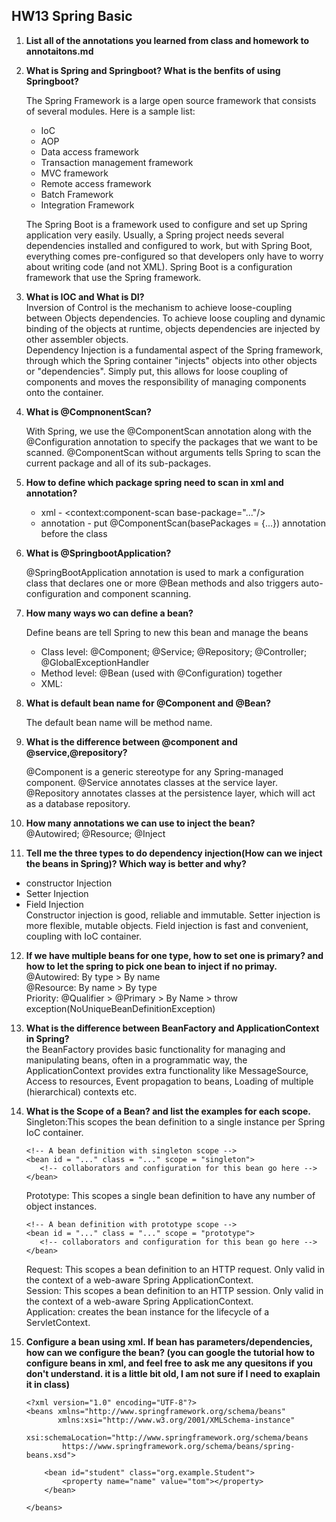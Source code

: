 ## HW13 Spring Basic

1. **List all of the annotations you learned from class and homework to annotaitons.md**


2. **What is Spring and Springboot? What is the benfits of using Springboot?**

   The Spring Framework is a large open source framework that consists of several modules.
Here is a sample list: 
   - IoC
   - AOP
   - Data access framework
   - Transaction management framework
   - MVC framework
   - Remote access framework
   - Batch Framework
   - Integration Framework  
   
   The Spring Boot is a framework used to configure and set up Spring application very easily.
Usually, a Spring project needs several dependencies installed and configured to work, but with Spring Boot,
everything comes pre-configured so that developers only have to worry about writing code (and not XML).
Spring Boot is a configuration framework that use the Spring framework.  


3. **What is IOC and What is DI?**  
Inversion of Control is the mechanism to achieve loose-coupling between Objects dependencies.
To achieve loose coupling and dynamic binding of the objects at runtime, objects dependencies are injected by other assembler objects.  
Dependency Injection is a fundamental aspect of the Spring framework, through which the Spring container "injects" 
objects into other objects or "dependencies". 
Simply put, this allows for loose coupling of components and moves the responsibility of managing components onto the container.  


4. **What is @CompnonentScan?**

   With Spring, we use the @ComponentScan annotation along with the @Configuration annotation to specify the packages that we want to be scanned.
   @ComponentScan without arguments tells Spring to scan the current package and all of its sub-packages.


5. **How to define which package spring need to scan in xml and annotation?**

   - xml - <context:component-scan base-package="..."/>
   - annotation - put @ComponentScan(basePackages = {...}) annotation before the class  


6. **What is @SpringbootApplication?**

   @SpringBootApplication annotation is used to mark a configuration class that declares one or more @Bean methods and also triggers auto-configuration and component scanning.


7. **How many ways wo can define a bean?**

   Define beans are tell Spring to new this bean and manage the beans  
   - Class level: @Component; @Service; @Repository; @Controller; @GlobalExceptionHandler  
   - Method level: @Bean (used with @Configuration) together  
   - XML: <bean id="dataNucleusChuwaNoComponent"
     class="com.chuwa.springbasic.components.impl.DataNu
     cleusChuwaNoComponent"></bean>  


8. **What is default bean name for @Component and @Bean?**

   The default bean name will be method name.


9. **What is the difference between @component and @service,@repository?**

   @Component is a generic stereotype for any Spring-managed component. @Service annotates classes at the service layer. @Repository annotates classes at the persistence layer, which will act as a database repository.


10. **How many annotations we can use to inject the bean?**  
   @Autowired; @Resource; @Inject
   

11. **Tell me the three types to do dependency injection(How can we inject the beans
    in Spring)? Which way is better and why?**  
   - constructor Injection  
   - Setter Injection  
   - Field Injection  
Constructor injection is good, reliable and immutable. Setter injection is more 
flexible, mutable objects. Field injection is fast and convenient, coupling with IoC container.  



12. **If we have multiple beans for one type, how to set one is primary? and how to let
    the spring to pick one bean to inject if no primay.**
    @Autowired: By type > By name  
@Resource: By name > By type  
Priority: @Qualifier > @Primary > By Name > throw exception(NoUniqueBeanDefinitionException)



13. **What is the difference between BeanFactory and ApplicationContext in Spring?**  
the BeanFactory provides basic functionality for managing and manipulating beans, often in a programmatic way, the ApplicationContext provides extra functionality like MessageSource, Access to resources, Event propagation to beans, Loading of multiple (hierarchical) contexts etc.  



14. **What is the Scope of a Bean? and list the examples for each scope.**  
Singleton:This scopes the bean definition to a single instance per Spring IoC container.  
    ```aidl
    <!-- A bean definition with singleton scope -->
    <bean id = "..." class = "..." scope = "singleton">
       <!-- collaborators and configuration for this bean go here -->
    </bean>
    ```  
    Prototype: This scopes a single bean definition to have any number of object instances. 
    ```aidl
    <!-- A bean definition with prototype scope -->
    <bean id = "..." class = "..." scope = "prototype">
       <!-- collaborators and configuration for this bean go here -->
    </bean>
    ```  
    Request: This scopes a bean definition to an HTTP request. Only valid in the context of a web-aware Spring ApplicationContext.  
Session: This scopes a bean definition to an HTTP session. Only valid in the context of a web-aware Spring ApplicationContext.  
Application: creates the bean instance for the lifecycle of a ServletContext.  


15. **Configure a bean using xml. If bean has parameters/dependencies, how can we
    configure the bean? (you can google the tutorial how to configure beans in xml,
    and feel free to ask me any quesitons if you don't understand. it is a little bit old,
    I am not sure if I need to exaplain it in class)**  
    ```aidl
    <?xml version="1.0" encoding="UTF-8"?>
    <beans xmlns="http://www.springframework.org/schema/beans"
           xmlns:xsi="http://www.w3.org/2001/XMLSchema-instance"
           xsi:schemaLocation="http://www.springframework.org/schema/beans
            https://www.springframework.org/schema/beans/spring-beans.xsd">
    
        <bean id="student" class="org.example.Student">
            <property name="name" value="tom"></property>
        </bean>
    
    </beans>
    ```
